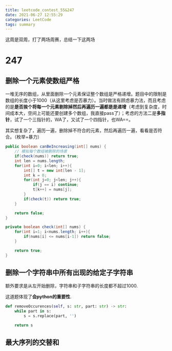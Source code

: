 ```yaml
---
title: leetcode_contest_55&247
date: 2021-06-27 12:55:29
categories: LeetCode
tags: summary
---
```


这周是双周，打了两场周赛，总结一下这两场

<!-- more -->

# 247

## 删除一个元素使数组严格

一堆无序的数组，从里面删除一个元素保证整个数组是严格递增。题目中的限制是数组的长度小于1000（从这里考虑是否暴力）。当时做法有顾虑暴力法，而且考虑的是**是否挨个将每一个元素剔除掉然后再遍历一遍都是是递增**（考虑到复杂度，时间成本大，空间上可能还要创建多个数组，我直接pass了）；考虑的方法二是**多指针**，试了一个三指针的，WA了，又试了一个四指针，也WA==。

其实想复杂了，遍历一遍，删除掉不符合的元素，然后再遍历一遍，看看是否符合。（枚举+暴力）

```java
public boolean canBeIncreasing(int[] nums) {
    // 模拟每个数组被删除的场景
    if(check(nums)) return true;
    int len = nums.length;
    for(int i=0; i<len; i++){
        int[] t = new int[len - 1];
        int k = 0;
        for(int j=0; j<len; j++){
            if(j == i) continue;
            t[k++] = nums[j];
        }
        if(check(t)) return true;
    }

    return false;
}

private boolean check(int[] nums) {
    for(int i=1; i<nums.length; i++){
        if(nums[i] <= nums[i-1]) return false;
    }

    return true;
}
```

## 删除一个字符串中所有出现的给定子字符串

额外要求是从左开始删除，字符串和子字符串的长度都不超过1000.

这道题体现了**会python的重要性**.

```python
def removeOccurences(self, s: str, part: str) -> str:
    while part in s:
        s = s.replace(part, '')

    return s
```

## 最大序列的交替和

